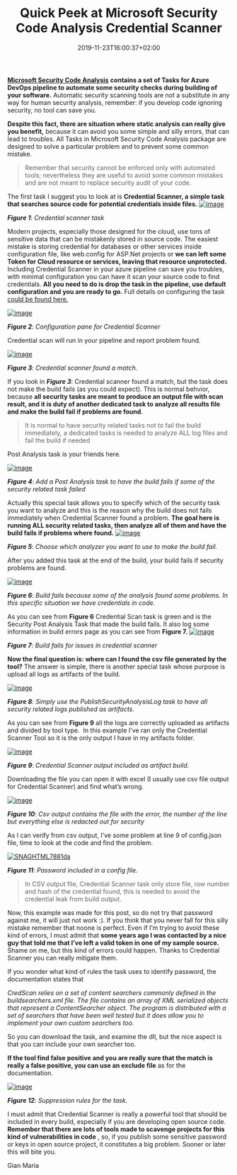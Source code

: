 ﻿---
title: "Quick Peek at Microsoft Security Code Analysis Credential Scanner"
description: ""
date: 2019-11-23T16:00:37+02:00
draft: false
tags: [AzureDevOps,build]
categories: [security]
---
[**Microsoft Security Code Analysis**](https://secdevtools.azurewebsites.net/) **contains a set of Tasks for Azure DevOps pipeline to automate some security checks during building of your software.** Automatic security scanning tools are not a substitute in any way for human security analysis, remember: if you develop code ignoring security, no tool can save you.

 **Despite this fact, there are situation where static analysis can really give you benefit,** because it can avoid you some simple and silly errors, that can lead to troubles. All Tasks in Microsoft Security Code Analysis package are designed to solve a particular problem and to prevent some common mistake.

> Remember that security cannot be enforced only with automated tools; nevertheless they are useful to avoid some common mistakes and are not meant to replace security audit of your code.

The first task I suggest you to look at is  **Credential Scanner, a simple task that searches source code for potential credentials inside files.** [![image](https://www.codewrecks.com/blog/wp-content/uploads/2019/11/image_thumb-12.png "image")](https://www.codewrecks.com/blog/wp-content/uploads/2019/11/image-12.png)

 ***Figure 1***: *Credential scanner task*

Modern projects, especially those designed for the cloud, use tons of sensitive data that can be mistakenly stored in source code. The easiest mistake is storing credential for databases or other services inside configuration file, like web.config for ASP.Net projects or  **we can left some Token for Cloud resource or services, leaving that resource unprotected.** Including Credential Scanner in your azure pipeline can save you troubles, with minimal configuration you can have it scan your source code to find credentials.  **All you need to do is drop the task in the pipeline, use default configuration and you are ready to go.** Full details on configuring the task [could be found here.](https://secdevtools.azurewebsites.net/helpcredscan.html)

[![image](https://www.codewrecks.com/blog/wp-content/uploads/2019/11/image_thumb-13.png "image")](https://www.codewrecks.com/blog/wp-content/uploads/2019/11/image-13.png)

 ***Figure 2***: *Configuration pane for Credential Scanner*

Credential scan will run in your pipeline and report problem found.

[![image](https://www.codewrecks.com/blog/wp-content/uploads/2019/11/image_thumb-14.png "image")](https://www.codewrecks.com/blog/wp-content/uploads/2019/11/image-14.png)

 ***Figure 3***: *Credential scanner found a match.*

If you look in  ***Figure 3***: Credential scanner found a match, but the task does not make the build fails (as you could expect). This is normal behvior, because  **all security tasks are meant to produce an output file with scan result, and it is duty of another dedicated task to analyze all results file and make the build fail if problems are found**.

> It is normal to have security related tasks not to fail the build immediately, a dedicated tasks is needed to analyze ALL log files and fail the build if needed

Post Analysis task is your friends here.

[![image](https://www.codewrecks.com/blog/wp-content/uploads/2019/11/image_thumb-15.png "image")](https://www.codewrecks.com/blog/wp-content/uploads/2019/11/image-15.png)

 ***Figure 4***: *Add a Post Analysis task to have the build fails if some of the security related task failed*

Actually this special task allows you to specify which of the security task you want to analyze and this is the reason why the build does not fails immediately when Credential Scanner found a problem.  **The goal here is running ALL security related tasks, then analyze all of them and have the build fails if problems where found.** [![image](https://www.codewrecks.com/blog/wp-content/uploads/2019/11/image_thumb-16.png "image")](https://www.codewrecks.com/blog/wp-content/uploads/2019/11/image-16.png)

 ***Figure 5***: *Choose which analyzer you want to use to make the build fail.*

After you added this task at the end of the build, your build fails if security problems are found.

[![image](https://www.codewrecks.com/blog/wp-content/uploads/2019/11/image_thumb-17.png "image")](https://www.codewrecks.com/blog/wp-content/uploads/2019/11/image-17.png)

 ***Figure 6***: *Build fails because some of the analysis found some problems. In this specific situation we have credentials in code.*

As you can see from  **Figure 6** Credential Scan task is green and is the Security Post Analysis Task that made the build fails. It also log some information in build errors page as you can see from  **Figure 7.** [![image](https://www.codewrecks.com/blog/wp-content/uploads/2019/11/image_thumb-18.png "image")](https://www.codewrecks.com/blog/wp-content/uploads/2019/11/image-18.png)

 ***Figure 7***: *Build fails for issues in credential scanner*

 **Now the final question is: where can I found the csv file generated by the tool?** The answer is simple, there is another special task whose purpose is upload all logs as artifacts of the build.

[![image](https://www.codewrecks.com/blog/wp-content/uploads/2019/11/image_thumb-19.png "image")](https://www.codewrecks.com/blog/wp-content/uploads/2019/11/image-19.png)

 ***Figure 8***: *Simply use the PublishSecurityAnalysisLog task to have all security related logs published as artifacts.*

As you can see from  **Figure 9** all the logs are correctly uploaded as artifacts and divided by tool type.  In this example I’ve ran only the Credential Scanner Tool so it is the only output I have in my artifacts folder.

[![image](https://www.codewrecks.com/blog/wp-content/uploads/2019/11/image_thumb-20.png "image")](https://www.codewrecks.com/blog/wp-content/uploads/2019/11/image-20.png)

 ***Figure 9***: *Credential Scanner output included as artifact build.*

Downloading the file you can open it with excel (I usually use csv file output for Credential Scanner) and find what’s wrong.

[![image](https://www.codewrecks.com/blog/wp-content/uploads/2019/11/image_thumb-21.png "image")](https://www.codewrecks.com/blog/wp-content/uploads/2019/11/image-21.png)

 ***Figure 10***: *Csv output contains the file with the error, the number of the line but everything else is redacted out for security*

As I can verify from csv output, I’ve some problem at line 9 of config.json file, time to look at the code and find the problem.

[![SNAGHTML7881da](https://www.codewrecks.com/blog/wp-content/uploads/2019/11/SNAGHTML7881da_thumb.png "SNAGHTML7881da")](https://www.codewrecks.com/blog/wp-content/uploads/2019/11/SNAGHTML7881da.png)

 ***Figure 11***: *Password included in a config file.*

> In CSV output file, Credential Scanner task only store file, row number and hash of the credential found, this is needed to avoid the credential leak from build output.

Now, this example was made for this post, so do not try that password against me, it will just not work :). If you think that you never fall for this silly mistake remember that noone is perfect. Even if I’m trying to avoid these kind of errors, I must admit that  **some**  **years ago I was contacted by a nice guy that told me that I’ve left a valid token in one of my sample source.** Shame on me, but this kind of errors could happen. Thanks to Credential Scanner you can really mitigate them.

If you wonder what kind of rules the task uses to identify password, the documentation states that

*CredScan relies on a set of content searchers commonly defined in the buildsearchers.xml file. The file contains an array of XML serialized objects that represent a ContentSearcher object. The program is distributed with a set of searchers that have been well tested but it does allow you to implement your own custom searchers too.*

So you can download the task, and examine the dll, but the nice aspect is that you can include your own searcher too.

 **If the tool find false positive and you are really sure that the match is really a false positive, you can use an exclude file** as for the documentation.

[![image](https://www.codewrecks.com/blog/wp-content/uploads/2019/11/image_thumb-22.png "image")](https://www.codewrecks.com/blog/wp-content/uploads/2019/11/image-22.png)

 ***Figure 12***: *Suppression rules for the task.*

I must admit that Credential Scanner is really a powerful tool that should be included in every build, especially if you are developing open source code.  **Remember that there are lots of tools made to scavenge projects for this kind of vulnerabilities in code** , so, if you publish some sensitive password or keys in open source project, it constitutes a big problem. Sooner or later this will bite you.

Gian Maria
